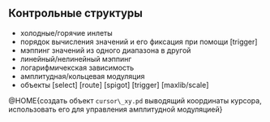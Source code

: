 ## Контрольные структуры

- холодные/горячие инлеты
- порядок вычисления значений и его фиксация при помощи [trigger]
- мэппинг значений из одного диапазона в другой
- линейный/нелинейный мэппинг
- логарифмичекская зависимость
- амплитудная/кольцевая модуляция
- объекты [select] [route] [spigot] [trigger] [maxlib/scale]

@HOME{создать объект `cursor\_xy.pd` выводящий координаты курсора, использовать его для управления амплитудной модуляцией}
